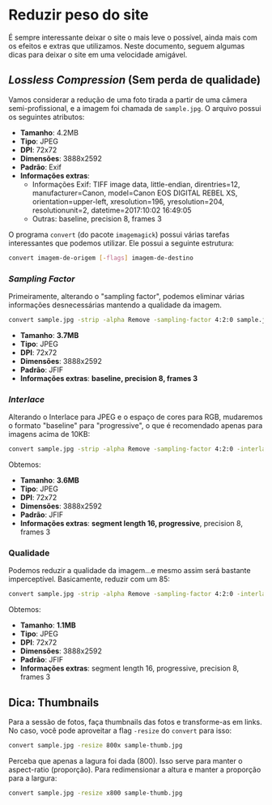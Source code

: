 Reduzir peso do site
====================

É sempre interessante deixar o site o mais leve o possível, ainda mais com os
efeitos e extras que utilizamos.
Neste documento, seguem algumas dicas para deixar o site em uma velocidade
amigável.

_Lossless Compression_ (Sem perda de qualidade)
-----------------------------------------------

Vamos considerar a redução de uma foto tirada a partir de uma câmera
semi-profissional, e a imagem foi chamada de `sample.jpg`. O arquivo possui os
seguintes atributos:

- **Tamanho**: 4.2MB
- **Tipo**: JPEG
- **DPI**: 72x72
- **Dimensões**: 3888x2592
- **Padrão**: Exif
- **Informações extras**:
    - Informações Exif: TIFF image data, little-endian, direntries=12,
        manufacturer=Canon, model=Canon EOS DIGITAL REBEL XS,
        orientation=upper-left, xresolution=196, yresolution=204,
        resolutionunit=2, datetime=2017:10:02 16:49:05
    - Outras: baseline, precision 8, frames 3

O programa `convert` (do pacote `imagemagick`) possui várias tarefas
interessantes que podemos utilizar. Ele possui a seguinte estrutura:

```bash
convert imagem-de-origem [-flags] imagem-de-destino
```

### _Sampling Factor_

Primeiramente, alterando o "sampling factor", podemos eliminar várias
informações desnecessárias mantendo a qualidade da imagem.

```bash
convert sample.jpg -strip -alpha Remove -sampling-factor 4:2:0 sample.jpg
```

- **Tamanho**: **3.7MB**
- **Tipo**: JPEG
- **DPI**: 72x72
- **Dimensões**: 3888x2592
- **Padrão**: JFIF
- **Informações extras**: **baseline, precision 8, frames 3**

### _Interlace_

Alterando o Interlace para JPEG e o espaço de cores para RGB, mudaremos o
formato "baseline" para "progressive", o que é recomendado apenas para imagens
acima de 10KB:

```bash
convert sample.jpg -strip -alpha Remove -sampling-factor 4:2:0 -interlace JPEG -colorspace RGB sample.jpg
```

Obtemos:

- **Tamanho**: **3.6MB**
- **Tipo**: JPEG
- **DPI**: 72x72
- **Dimensões**: 3888x2592
- **Padrão**: JFIF
- **Informações extras**: **segment length 16, progressive**, precision 8, frames 3

### Qualidade

Podemos reduzir a qualidade da imagem...e mesmo assim será bastante
imperceptível. Basicamente, reduzir com um 85:

```bash
convert sample.jpg -strip -alpha Remove -sampling-factor 4:2:0 -interlace JPEG -colorspace RGB -quality 85 sample.jpg
```

Obtemos:

- **Tamanho**: **1.1MB**
- **Tipo**: JPEG
- **DPI**: 72x72
- **Dimensões**: 3888x2592
- **Padrão**: JFIF
- **Informações extras**: segment length 16, progressive, precision 8, frames 3

Dica: Thumbnails
----------------

Para a sessão de fotos, faça thumbnails das fotos e transforme-as em links. No
caso, você pode aproveitar a flag `-resize` do `convert` para isso:

```bash
convert sample.jpg -resize 800x sample-thumb.jpg
```

Perceba que apenas a lagura foi dada (800). Isso serve para manter o
aspect-ratio (proporção). Para redimensionar a altura e manter a proporção para
a largura:

```bash
convert sample.jpg -resize x800 sample-thumb.jpg
```
